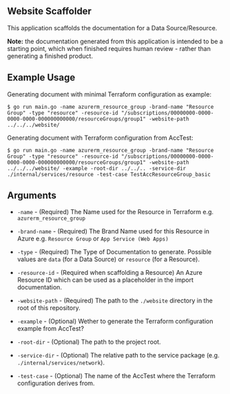 ## Website Scaffolder

This application scaffolds the documentation for a Data Source/Resource.

**Note:** the documentation generated from this application is intended to be a starting point, which when finished requires human review - rather than generating a finished product. 

## Example Usage

Generating document with minimal Terraform configuration as example:

```
$ go run main.go -name azurerm_resource_group -brand-name "Resource Group" -type "resource" -resource-id "/subscriptions/00000000-0000-0000-0000-000000000000/resourceGroups/group1" -website-path ../../../website/
```

Generating document with Terraform configuration from AccTest:

```
$ go run main.go -name azurerm_resource_group -brand-name "Resource Group" -type "resource" -resource-id "/subscriptions/00000000-0000-0000-0000-000000000000/resourceGroups/group1" -website-path ../../../website/ -example -root-dir ../../.. -service-dir ./internal/services/resource -test-case TestAccResourceGroup_basic
```

## Arguments

* `-name` - (Required) The Name used for the Resource in Terraform e.g. `azurerm_resource_group`

* `-brand-name` - (Required) The Brand Name used for this Resource in Azure e.g. `Resource Group` or `App Service (Web Apps)`

* `-type` - (Required) The Type of Documentation to generate. Possible values are `data` (for a Data Source) or `resource` (for a Resource).

* `-resource-id` - (Required when scaffolding a Resource) An Azure Resource ID which can be used as a placeholder in the import documentation.

* `-website-path` - (Required) The path to the `./website` directory in the root of this repository.

* `-example` - (Optional) Wether to generate the Terraform configuration example from AccTest?

* `-root-dir` - (Optional) The path to the project root.

* `-service-dir` - (Optional) The relative path to the service package (e.g. `./internal/services/network`).

* `-test-case` - (Optional) The name of the AccTest where the Terraform configuration derives from.
